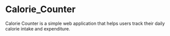 # Calorie_Counter
Calorie Counter is a simple web application that helps users track their daily calorie intake and expenditure.
